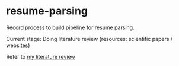 # resume-parsing
Record process to build pipeline for resume parsing.

Current stage: Doing literature review (resources: scientific papers / websites)

Refer to [my literature review](literature-review.md)
